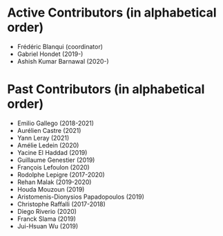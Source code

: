 Active Contributors (in alphabetical order)
===========================================

- Frédéric Blanqui (coordinator)
- Gabriel Hondet (2019-)
- Ashish Kumar Barnawal (2020-)

Past Contributors (in alphabetical order)
=========================================

- Emilio Gallego (2018-2021)
- Aurélien Castre (2021)
- Yann Leray (2021)
- Amélie Ledein (2020)
- Yacine El Haddad (2019)
- Guillaume Genestier (2019)
- François Lefoulon (2020)
- Rodolphe Lepigre (2017-2020)
- Rehan Malak (2019-2020)
- Houda Mouzoun (2019)
- Aristomenis-Dionysios Papadopoulos (2019)
- Christophe Raffalli (2017-2018)
- Diego Riverio (2020)
- Franck Slama (2019)
- Jui-Hsuan Wu (2019)
